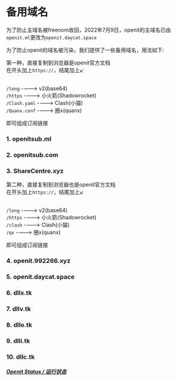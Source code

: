 # 备用域名
为了防止主域名被freenom收回，2022年7月9日，openit的主域名已由`openit.ml`更改为`openit.daycat.space`

为了防止openit的域名被污染，我们提供了一些备用域名，用法如下: 

第一种，直接复制到浏览器是openit官方文档
<br>在开头加上`https://`，结尾加上↙️

<br>`/long` ----> v2(base64)
<br>`/https` ----> 小火箭(Shadowrocket)
<br>`/Clash.yaml` ----> Clash(小猫)
<br>`/Quanx.conf` ----> 圈x(quanx)

即可组成订阅链接

### 1. openitsub.ml
### 2. openitsub.com
### 3. ShareCentre.xyz


第二种，直接复制到浏览器也是openit官方文档
<br>在开头加上`https://`，结尾加上↙️

<br>`/long` ----> v2(base64)
<br>`/https` ----> 小火箭(Shadowrocket)
<br>`/clash` ----> Clash(小猫)
<br>`/qx` ----> 圈x(quanx)

即可组成订阅链接

### 4. openit.992266.xyz
### 5. openit.daycat.space

### 6. dllx.tk
### 7. dllv.tk
### 8. dllo.tk
### 9. dlli.tk
### 10. dllc.tk


##### [Openit Status / 运行状态](https://openit.checklyhq.com/)
